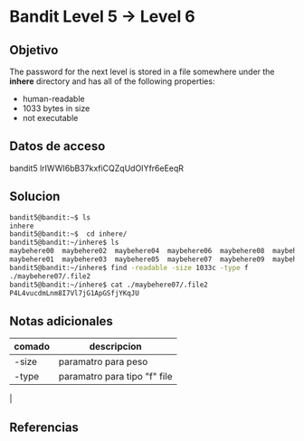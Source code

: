 # Bandit Level 5 → Level 6


## Objetivo
The password for the next level is stored in a file somewhere under the **inhere** directory and has all of the following properties:

-   human-readable
-   1033 bytes in size
-   not executable

## Datos de acceso

bandit5
lrIWWI6bB37kxfiCQZqUdOIYfr6eEeqR

## Solucion

``` bash
bandit5@bandit:~$ ls
inhere
bandit5@bandit:~$  cd inhere/
bandit5@bandit:~/inhere$ ls
maybehere00  maybehere02  maybehere04  maybehere06  maybehere08  maybehere10  maybehere12  maybehere14  maybehere16  maybehere18
maybehere01  maybehere03  maybehere05  maybehere07  maybehere09  maybehere11  maybehere13  maybehere15  maybehere17  maybehere19
bandit5@bandit:~/inhere$ find -readable -size 1033c -type f
./maybehere07/.file2
bandit5@bandit:~/inhere$ cat ./maybehere07/.file2
P4L4vucdmLnm8I7Vl7jG1ApGSfjYKqJU

```

## Notas adicionales

| comado | descripcion |
|----------|-------------|
| -size| paramatro para peso |
| -type| paramatro para tipo "f" file |


|

## Referencias
